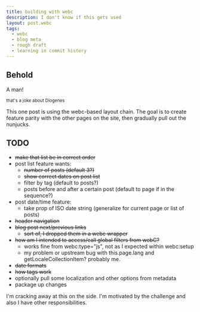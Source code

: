 ```yaml
---
title: building with webc
description: I don't know if this gets used
layout: post.webc
tags:
  - webc
  - blog meta
  - rough draft
  - learning in commit history
---
```


## Behold

A man!

<small>that's a joke about Diogenes</small>

This one post is using the webc-based layout chain. The goal is to create feature parity with the other pages on the site, then gradually pull out the nunjucks.

<postlist items="4"></postlist>

## TODO

- <del>make that list be in correct order</del>
- post list feature wants:
  - <del>number of posts (default 3?)</del>
  - <del>show correct dates on post list<del>
  - filter by tag (default to posts?)
  - posts before and after a certain post (default to page if in the sequence?)
- post date/time feature:
  - take prop of ISO date string (generalize for current page or list of posts)
- <del>header navigation</del>
- <del>blog post next/previous links</del>
  - <del>sort of, I dropped them in a webc wrapper</del>
- <del>how am I intended to access/call global filters from webC?</del>
  - works fine from webc:type="js", not as I expected within webc:setup
  - my problem or upstream bug with this.page.lang and getLocaleCollectionItem? probably me.
- <del>date formats<del>
- <del>how tags work</del>
- optionally pull some localization and other options from metadata
- package up changes

I'm cracking away at this on the side. I'm motivated by the challenge and also I have other responsibilities.
